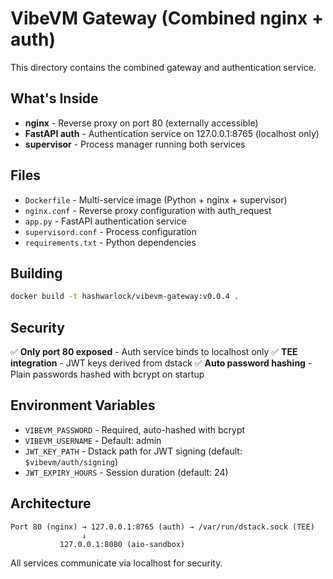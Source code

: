 # VibeVM Gateway (Combined nginx + auth)

This directory contains the combined gateway and authentication service.

## What's Inside

- **nginx** - Reverse proxy on port 80 (externally accessible)
- **FastAPI auth** - Authentication service on 127.0.0.1:8765 (localhost only)
- **supervisor** - Process manager running both services

## Files

- `Dockerfile` - Multi-service image (Python + nginx + supervisor)
- `nginx.conf` - Reverse proxy configuration with auth_request
- `app.py` - FastAPI authentication service
- `supervisord.conf` - Process configuration
- `requirements.txt` - Python dependencies

## Building

```bash
docker build -t hashwarlock/vibevm-gateway:v0.0.4 .
```

## Security

✅ **Only port 80 exposed** - Auth service binds to localhost only
✅ **TEE integration** - JWT keys derived from dstack
✅ **Auto password hashing** - Plain passwords hashed with bcrypt on startup

## Environment Variables

- `VIBEVM_PASSWORD` - Required, auto-hashed with bcrypt
- `VIBEVM_USERNAME` - Default: admin
- `JWT_KEY_PATH` - Dstack path for JWT signing (default: `$vibevm/auth/signing`)
- `JWT_EXPIRY_HOURS` - Session duration (default: 24)

## Architecture

```
Port 80 (nginx) → 127.0.0.1:8765 (auth) → /var/run/dstack.sock (TEE)
                ↓
           127.0.0.1:8080 (aio-sandbox)
```

All services communicate via localhost for security.

